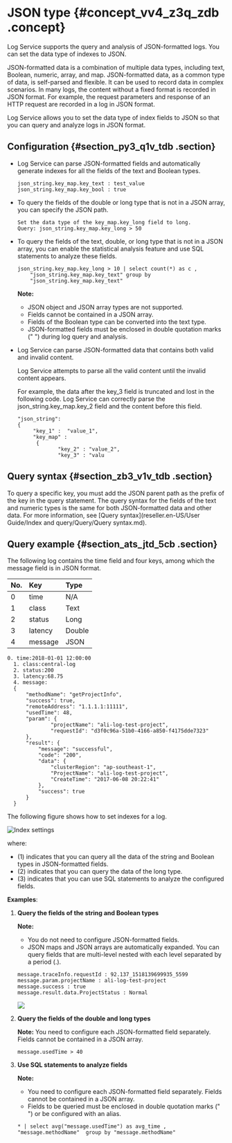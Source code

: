 # JSON type {#concept_vv4_z3q_zdb .concept}

Log Service supports the query and analysis of JSON-formatted logs. You can set the data type of indexes to JSON.

JSON-formatted data is a combination of multiple data types, including text, Boolean, numeric, array, and map. JSON-formatted data, as a common type of data, is self-parsed and flexible. It can be used to record data in complex scenarios. In many logs, the content without a fixed format is recorded in JSON format. For example, the request parameters and response of an HTTP request are recorded in a log in JSON format.

Log Service allows you to set the data type of index fields to JSON so that you can query and analyze logs in JSON format.

## Configuration {#section_py3_q1v_tdb .section}

-   Log Service can parse JSON-formatted fields and automatically generate indexes for all the fields of the text and Boolean types.

    ```
    json_string.key_map.key_text : test_value
    json_string.key_map.key_bool : true
    ```

-   To query the fields of the double or long type that is not in a JSON array, you can specify the JSON path.

    ```
    Set the data type of the key_map.key_long field to long.
    Query: json_string.key_map.key_long > 50
    ```

-   To query the fields of the text, double, or long type that is not in a JSON array, you can enable the statistical analysis feature and use SQL statements to analyze these fields.

    ```
    json_string.key_map.key_long > 10 | select count(*) as c , 
        "json_string.key_map.key_text" group by 
        "json_string.key_map.key_text"
    ```

    **Note:** 

    -   JSON object and JSON array types are not supported.
    -   Fields cannot be contained in a JSON array.
    -   Fields of the Boolean type can be converted into the text type.
    -   JSON-formatted fields must be enclosed in double quotation marks \(" "\) during log query and analysis.
-   Log Service can parse JSON-formatted data that contains both valid and invalid content.

    Log Service attempts to parse all the valid content until the invalid content appears.

    For example, the data after the key\_3 field is truncated and lost in the following code. Log Service can correctly parse the json\_string.key\_map.key\_2 field and the content before this field.

    ```
    "json_string": 
    {
         "key_1" :  "value_1",
         "key_map" : 
          {
                 "key_2" : "value_2",
                 "key_3" : "valu
    ```


## Query syntax {#section_zb3_v1v_tdb .section}

To query a specific key, you must add the JSON parent path as the prefix of the key in the query statement. The query syntax for the fields of the text and numeric types is the same for both JSON-formatted data and other data. For more information, see [Query syntax](reseller.en-US/User Guide/Index and query/Query/Query syntax.md).

## Query example {#section_ats_jtd_5cb .section}

The following log contains the time field and four keys, among which the message field is in JSON format.

|No.|Key|Type|
|:--|:--|:---|
|0|time|N/A|
|1|class|Text|
|2|status|Long|
|3|latency|Double|
|4|message|JSON|

```
0. time:2018-01-01 12:00:00
  1. class:central-log
  2. status:200
  3. latency:68.75
  4. message:
  {  
      "methodName": "getProjectInfo",
      "success": true,
      "remoteAddress": "1.1.1.1:11111",
      "usedTime": 48,
      "param": {
              "projectName": "ali-log-test-project",
              "requestId": "d3f0c96a-51b0-4166-a850-f4175dde7323"
      },
      "result": {
          "message": "successful",
          "code": "200",
          "data": {
              "clusterRegion": "ap-southeast-1",
              "ProjectName": "ali-log-test-project",
              "CreateTime": "2017-06-08 20:22:41"
          },
          "success": true
      }
  }
```

The following figure shows how to set indexes for a log.

![](images/5522_en-US.png "Index settings")

where:

-   \(1\) indicates that you can query all the data of the string and Boolean types in JSON-formatted fields.
-   \(2\) indicates that you can query the data of the long type.
-   \(3\) indicates that you can use SQL statements to analyze the configured fields.

 **Examples**:

1.  **Query the fields of the string and Boolean types** 

    **Note:** 

    -   You do not need to configure JSON-formatted fields.
    -   JSON maps and JSON arrays are automatically expanded. You can query fields that are multi-level nested with each level separated by a period \(.\).
    ```
    message.traceInfo.requestId : 92.137_1518139699935_5599
    message.param.projectName : ali-log-test-project
    message.success : true
    message.result.data.ProjectStatus : Normal
    ```

    ![](http://static-aliyun-doc.oss-cn-hangzhou.aliyuncs.com/assets/img/13098/156205060434240_en-US.png)

2.  **Query the fields of the double and long types** 

    **Note:** You need to configure each JSON-formatted field separately. Fields cannot be contained in a JSON array.

    ```
    message.usedTime > 40
    ```

3.  **Use SQL statements to analyze fields** 

    **Note:** 

    -   You need to configure each JSON-formatted field separately. Fields cannot be contained in a JSON array.
    -   Fields to be queried must be enclosed in double quotation marks \(" "\) or be configured with an alias.
    ```
    * | select avg("message.usedTime") as avg_time ,
    "message.methodName"  group by "message.methodName"
    ```


